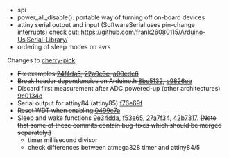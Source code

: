 - spi
- power_all_disable(): portable way of turning off on-board devices
- attiny serial output and input (SoftwareSerial uses pin-change interrupts)
  check out: https://github.com/frank26080115/Arduino-UsiSerial-Library/
- ordering of sleep modes on avrs

Changes to [cherry-pick](https://coderwall.com/p/sgpksw/git-cherry-pick-from-another-repository):
- ~~Fix examples [24f4da3](../../pull/1/commits/24f4da3da3708afffd84b18a1d0eae57e9efe090), [22a0c5e](../../pull/1/commits/22a0c5e7e95045155747080efe3635d3282b1631), [a00cdc6](../../pull/1/commits/a00cdc6fc1ee24cae271a7311230b0f440f8d6db)~~
- ~~Break header dependencies on Arduino.h [8bc5132](../../pull/1/commits/8bc51324a0a8600c6d9ac1b4640dca0f62cff15f), [c9826eb](../../pull/1/commits/c9826ebaf46e34b78b040b64785bccfb3ba6918c)~~
- Discard first measurement after ADC powered-up (other architectures) [9c0134d](../../pull/1/commits/9c0134dbec1f41d2fa2df3544dd93fbef94d8436)
- Serial output for attiny84 (attiny85) [f76e69f](../../pull/1/commits/f76e69ffd1273028b8b831aa7603468d7f8a4fe5)
- ~~Reset WDT when enabling [0499c7a](../../pull/1/commits/0499c7abadb38f652cfb558203f3cfce84af30fc)~~
- Sleep and wake functions [9e34dda](../../pull/1/commits/9e34ddab7566d718a68a2f7b30f1cbf3192ddc96), [f53e65](../../pull/1/commits/bf53e651a071eaeaada8dfcc20f4c5533d0a0473), [27a7f34](../../pull/1/commits/27a7f3430aff0aec37fd08fb0d87d0e1e8d0a27b), [42b7317](../../pull/1/commits/42b731722ea856d91c36a9fae940b68708cdcd32). ~~(Note that some of these commits contain bug-fixes which should be merged separately.)~~
  - timer millisecond divisor
  - check differences between atmega328 timer and attiny84/5
  
